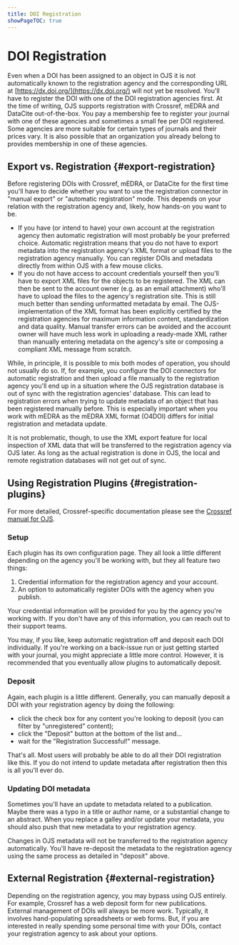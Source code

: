 ```yaml
---
title: DOI Registration
showPageTOC: true
---
```


# DOI Registration

Even when a DOI has been assigned to an object in OJS it is not automatically known to the registration agency and the corresponding URL at [https://dx.doi.org/](https://dx.doi.org/) will not yet be resolved. You'll have to register the DOI with one of the DOI registration agencies first. At the time of writing, OJS supports registration with Crossref, mEDRA and DataCite out-of-the-box. You pay a membership fee to register your journal with one of these agencies and  sometimes a small fee per DOI registered.  Some agencies are more suitable for certain types of journals and their prices vary. It is also possible that an organization you already belong to provides membership in one of these agencies.

## Export vs. Registration {#export-registration}

Before registering DOIs with Crossref, mEDRA, or DataCite for the first time you'll have to decide whether you want to use the registration connector in "manual export" or "automatic registration" mode. This depends on your relation with the registration agency and, likely,  how hands-on you want to be.

- If you have (or intend to have) your own account at the registration agency then automatic registration will most probably be your preferred choice. Automatic registration means that you do not have to export metadata into the registration agency's XML format or upload files to the registration agency manually. You can register DOIs and metadata directly from within OJS with a few mouse clicks.
- If you do not have access to account credentials yourself then you'll have to export XML files for the objects to be registered. The XML can then be sent to the account owner (e.g. as an email attachment) who'll have to upload the files to the agency's registration site. This is still much better than sending unformatted metadata by email. The OJS-implementation of the XML format has been explicitly certified by the registration agencies for maximum information content, standardization and data quality. Manual transfer errors can be avoided and the account owner will have much less work in uploading a ready-made XML rather than manually entering metadata on the agency's site or composing a compliant XML message from scratch.

While, in principle, it is possible to mix both modes of operation, you should not usually do so. If, for example, you configure the DOI connectors for automatic registration and then upload a file manually to the registration agency you'll end up in a situation where the OJS registration database is out of sync with the registration agencies' database. This can lead to registration errors when trying to update metadata of an object that has been registered manually before. This is especially important when you work with mEDRA as the mEDRA XML format \(O4DOI\) differs for initial registration and metadata update.

It is not problematic, though, to use the XML export feature for local inspection of XML data that will be transferred to the registration agency via OJS later. As long as the actual registration is done in OJS, the local and remote registration databases will not get out of sync.

## Using Registration Plugins {#registration-plugins}

For more detailed, Crossref-specific documentation please see the [Crossref manual for OJS](/crossref-ojs-manual/).  

### Setup

Each plugin has its own configuration page. They all look a little different depending on the agency you'll be working with, but they all feature two things:

1. Credential information for the registration agency and your account.
2. An option to automatically register DOIs with the agency when you publish.

Your credential information will be provided for you by the agency you're working with. If you don't have any of this information, you can reach out to their support teams.

You may, if you like, keep automatic registration off and deposit each DOI individually. If you're working on a back-issue run or just getting started with your journal, you might appreciate a little more control. However, it is recommended that you eventually allow plugins to automatically deposit.

### Deposit

Again, each plugin is a little different. Generally, you can manually deposit a DOI with your registration agency by doing the following:

- click the check box for any content you're looking to deposit (you can filter by "unregistered" content);
- click the "Deposit" button at the bottom of the list and...
- wait for the "Registration Successful!" message.

That's all. Most users will probably be able to do all their DOI registration like this. If you do not intend to update metadata after registration then this is all you'll ever do.

### Updating DOI metadata

Sometimes you'll have an update to metadata related to a publication. Maybe there was a typo in a title or author name, or a substantial change to an abstract. When you replace a galley and/or update your metadata, you should also push that new metadata to your registration agency.

Changes in OJS metadata will not be transferred to the registration agency automatically. You'll have re-deposit the metadata to the registration agency using the same process as detailed in "deposit" above.

## External Registration {#external-registration}

Depending on the registration agency, you may bypass using OJS entirely. For example, Crossref has a web deposit form for new publications. External management of DOIs will always be more work. Typically, it involves hand-populating spreadsheets or web forms. But, if you are interested in really spending some personal time with your DOIs, contact your registration agency to ask about your options. 
